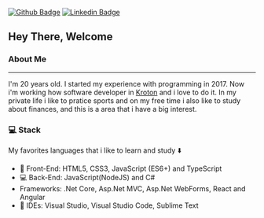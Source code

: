 [![Github Badge](https://img.shields.io/badge/-Github-000?style=flat-square&logo=Github&logoColor=white&link=https://github.com/gabrielpsouza)](https://github.com/gabrielpsouza)
[![Linkedin Badge](https://img.shields.io/badge/-LinkedIn-blue?style=flat-square&logo=Linkedin&logoColor=white&link=https://www.linkedin.com/in/gabriel-s-647659137/)](https://www.linkedin.com/in/gabriel-s-647659137/)

## Hey There, Welcome 

### About Me
<hr>

I'm 20 years old. I started my experience with programming in 2017. Now i'm working how software developer in <a href="https://www.linkedin.com/company/kroton-educacional-s-a/">Kroton</a> and i love to do it.
In my private life i like to pratice sports and on my free time i also like to study about finances, and this is a area that i have a big interest.

### :computer: Stack
My favorites languages that i like to learn and study :arrow_down:

 - 👨 Front-End: HTML5, CSS3, JavaScript (ES6+) and TypeScript
 - :computer: Back-End: JavaScript(NodeJS) and C#
 - Frameworks: .Net Core, Asp.Net MVC, Asp.Net WebForms, React and Angular
 - :thought_balloon: IDEs: Visual Studio, Visual Studio Code, Sublime Text